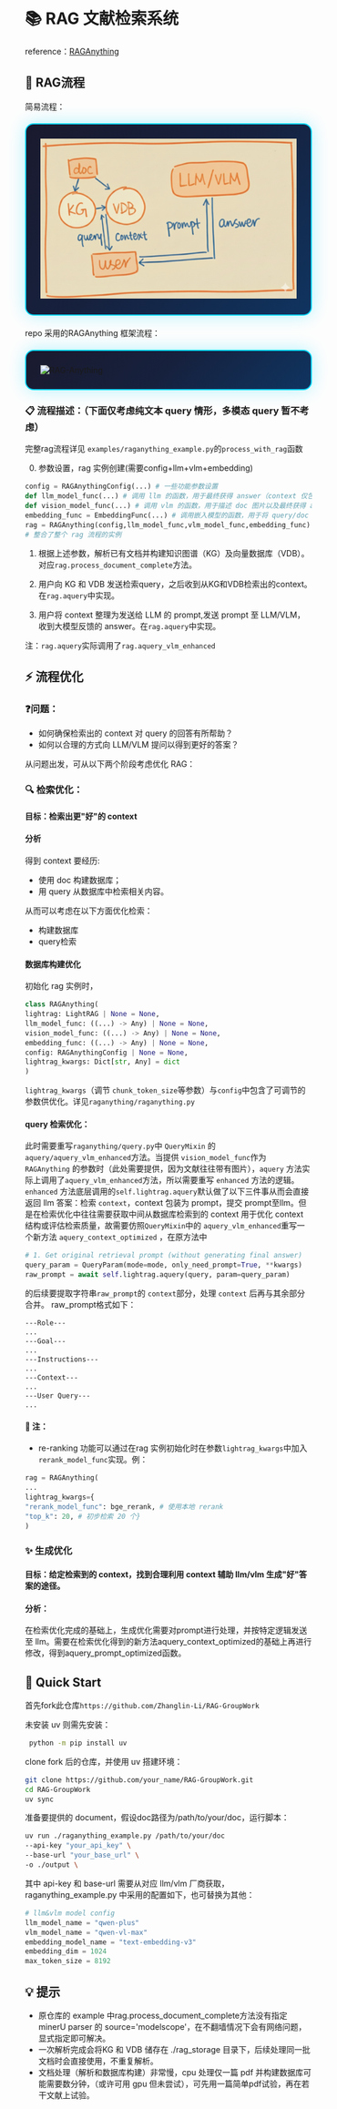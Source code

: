 # 📚 RAG 文献检索系统

reference：[RAGAnything](https://github.com/HKUDS/RAG-Anything) 
## 🔄 RAG流程
简易流程：
<div style="background: linear-gradient(135deg, #1a1a2e 0%, #16213e 50%, #0f3460 100%); border-radius: 15px; padding: 25px; margin: 20px 0; border: 2px solid #00d9ff; box-shadow: 0 0 30px rgba(0, 217, 255, 0.3);">

<img src="assets/rag.png" alt="RAG-simple" />

</div>

repo 采用的RAGAnything 框架流程：
<div style="background: linear-gradient(135deg, #1a1a2e 0%, #16213e 50%, #0f3460 100%); border-radius: 15px; padding: 25px; margin: 20px 0; border: 2px solid #00d9ff; box-shadow: 0 0 30px rgba(0, 217, 255, 0.3);">

<img src="assets/rag_anything_framework.png" alt="RAG-Anything" />

</div>

### 📋 流程描述：（下面仅考虑纯文本 query 情形，多模态 query 暂不考虑）

完整rag流程详见 `examples/raganything_example.py`的`process_with_rag`函数

0.  参数设置，rag 实例创建(需要config+llm+vlm+embedding)
```python
config = RAGAnythingConfig(...) # 一些功能参数设置
def llm_model_func(...) # 调用 llm 的函数，用于最终获得 answer（context 仅包括文本时）
def vision_model_func(...) # 调用 vlm 的函数，用于描述 doc 图片以及最终获得 answer（context 包括多模态信息时）
embedding_func = EmbeddingFunc(...) # 调用嵌入模型的函数，用于将 query/doc 内容转换为 vector
rag = RAGAnything(config,llm_model_func,vlm_model_func,embedding_func) 
# 整合了整个 rag 流程的实例
```

1. 根据上述参数，解析已有文档并构建知识图谱（KG）及向量数据库（VDB）。对应`rag.process_document_complete`方法。

2. 用户向 KG 和 VDB 发送检索query，之后收到从KG和VDB检索出的context。在`rag.aquery`中实现。

3. 用户将 context 整理为发送给 LLM 的 prompt,发送 prompt 至 LLM/VLM，收到大模型反馈的 answer。在`rag.aquery`中实现。

注：`rag.aquery`实际调用了`rag.aquery_vlm_enhanced`

## ⚡ 流程优化

###  ❓问题：
-  如何确保检索出的 context 对 query 的回答有所帮助？
-  如何以合理的方式向 LLM/VLM 提问以得到更好的答案？

从问题出发，可从以下两个阶段考虑优化 RAG：

###  🔍 检索优化：
####  目标：检索出更"好"的 context

####  分析

得到 context 要经历:
-  使用 doc 构建数据库；
-  用 query 从数据库中检索相关内容。

从而可以考虑在以下方面优化检索：
-  构建数据库
-  query检索

####  数据库构建优化

初始化 rag 实例时，
```python
class RAGAnything(  
lightrag: LightRAG | None = None,  
llm_model_func: ((...) -> Any) | None = None,  
vision_model_func: ((...) -> Any) | None = None,  
embedding_func: ((...) -> Any) | None = None,  
config: RAGAnythingConfig | None = None,  
lightrag_kwargs: Dict[str, Any] = dict  
)
```
`lightrag_kwargs`（调节 `chunk_token_size`等参数）与`config`中包含了可调节的参数供优化。详见`raganything/raganything.py`

####  query 检索优化：

此时需要重写`raganything/query.py`中 `QueryMixin` 的`aquery/aquery_vlm_enhanced`方法。当提供 `vision_model_func`作为 `RAGAnything` 的参数时（此处需要提供，因为文献往往带有图片），`aquery` 方法实际上调用了`aquery_vlm_enhanced`方法，所以需要重写 `enhanced` 方法的逻辑。`enhanced` 方法底层调用的`self.lightrag.aquery`默认做了以下三件事从而会直接返回 llm 答案：检索 `context`，context 包装为 prompt，提交 prompt至llm。但是在检索优化中往往需要获取中间从数据库检索到的 context 用于优化 context 结构或评估检索质量，故需要仿照`QueryMixin`中的 `aquery_vlm_enhanced`重写一个新方法 `aquery_context_optimized` ，在原方法中
```python
# 1. Get original retrieval prompt (without generating final answer)
query_param = QueryParam(mode=mode, only_need_prompt=True, **kwargs)
raw_prompt = await self.lightrag.aquery(query, param=query_param)
```
的后续要提取字符串`raw_prompt`的 `context`部分，处理 `context` 后再与其余部分合并。
raw_prompt格式如下：
```
---Role---
...
---Goal---
...
---Instructions---
...
---Context---
...
---User Query---
...
```


#### 📌 注：
-  re-ranking 功能可以通过在rag 实例初始化时在参数`lightrag_kwargs`中加入 `rerank_model_func`实现。例：
```python
rag = RAGAnything(
...
lightrag_kwargs={
"rerank_model_func": bge_rerank, # 使用本地 rerank
"top_k": 20, # 初步检索 20 个}
)
```


### ✨ 生成优化

####  目标：给定检索到的 context，找到合理利用 context 辅助 llm/vlm 生成"好"答案的途径。

####  分析：

在检索优化完成的基础上，生成优化需要对prompt进行处理，并按特定逻辑发送至 llm。需要在检索优化得到的新方法aquery_context_optimized的基础上再进行修改，得到aquery_prompt_optimized函数。


## 🚀 Quick Start

首先fork此仓库`https://github.com/Zhanglin-Li/RAG-GroupWork`

未安装 uv 则需先安装：
```bash
 python -m pip install uv
```
clone fork 后的仓库，并使用 uv 搭建环境：
```bash
git clone https://github.com/your_name/RAG-GroupWork.git
cd RAG-GroupWork
uv sync
```
准备要提供的 document，假设doc路径为/path/to/your/doc，运行脚本：
```bash
uv run ./raganything_example.py /path/to/your/doc
--api-key "your_api_key" \
--base-url "your_base_url" \
-o ./output \
```
其中 api-key 和 base-url 需要从对应 llm/vlm 厂商获取，raganything_example.py 中采用的配置如下，也可替换为其他：
```python
# llm&vlm model config
llm_model_name = "qwen-plus"
vlm_model_name = "qwen-vl-max"
embedding_model_name = "text-embedding-v3"
embedding_dim = 1024
max_token_size = 8192
```


## 💡 提示

- 原仓库的 example 中rag.process_document_complete方法没有指定minerU parser 的 source='modelscope'，在不翻墙情况下会有网络问题， 显式指定即可解决。
- 一次解析完成会将KG 和 VDB 储存在 ./rag_storage 目录下，后续处理同一批文档时会直接使用，不重复解析。
- 文档处理（解析和数据库构建）非常慢，cpu 处理仅一篇 pdf 并构建数据库可能需要数分钟，（或许可用 gpu 但未尝试），可先用一篇简单pdf试验，再在若干文献上试验。
